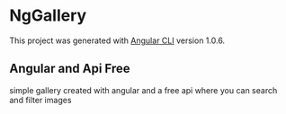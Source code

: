 # NgGallery

This project was generated with [Angular CLI](https://github.com/angular/angular-cli) version 1.0.6.

## Angular and Api Free

simple gallery created with angular and a free api where you can search and filter images 